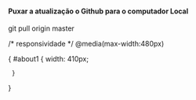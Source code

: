#### Puxar a atualização o Github para o computador Local
git pull origin master 


 /* responsividade */
 @media(max-width:480px) 

 {
     #about1 {
         width: 410px;
         
     }
 }

 